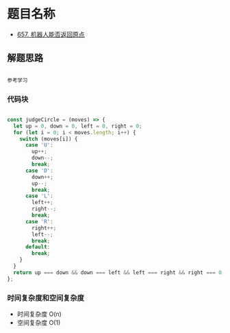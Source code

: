 # 题目名称

- [657. 机器人能否返回原点](https://leetcode-cn.com/problems/robot-return-to-origin/)

## 解题思路

```javascript

参考学习

```

### 代码块

```javascript

const judgeCircle = (moves) => {
  let up = 0, down = 0, left = 0, right = 0;
  for (let i = 0; i < moves.length; i++) {
    switch (moves[i]) {
      case 'U':
        up++;
        down--;
        break;
      case 'D':
        down++;
        up--;
        break;
      case 'L':
        left++;
        right--;
        break;
      case 'R':
        right++;
        left--;
        break;
      default:
        break;
    }
  }
  return up === down && down === left && left === right && right === 0;
};

```

### 时间复杂度和空间复杂度

- 时间复杂度 O(n)
- 空间复杂度 O(1)
